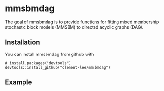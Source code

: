 <!-- README.md is generated from README.Rmd. Please edit that file -->
mmsbmdag
========

The goal of mmsbmdag is to provide functions for fitting mixed
membership stochastic block models (MMSBM) to directed acyclic graphs
(DAG).

Installation
------------

You can install mmsbmdag from github with

    # install.packages("devtools")
    devtools::install_github("clement-lee/mmsbmdag")

Example
-------
